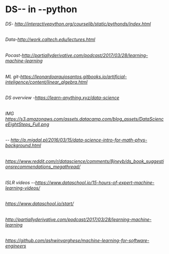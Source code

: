# DS-- in --python
###### DS- http://interactivepython.org/courselib/static/pythonds/index.html
######  Data-http://work.caltech.edu/lectures.html
###### Pocast-http://partiallyderivative.com/podcast/2017/03/28/learning-machine-learning
######  ML git-https://leonardoaraujosantos.gitbooks.io/artificial-inteligence/content/linear_algebra.html 
###### DS overview -https://learn-anything.xyz/data-science 
###### IMG   https://s3.amazonaws.com/assets.datacamp.com/blog_assets/DataScienceEightSteps_Full.png
###### -- http://p.migdal.pl/2016/03/15/data-science-intro-for-math-phys-background.html 
######  https://www.reddit.com/r/datascience/comments/8jneyb/ds_book_suggestionsrecommendations_megathread/ 
###### ISLR videos --https://www.dataschool.io/15-hours-of-expert-machine-learning-videos/
###### https://www.dataschool.io/start/
###### http://partiallyderivative.com/podcast/2017/03/28/learning-machine-learning
###### https://github.com/ashwinvarghese/machine-learning-for-software-engineers
